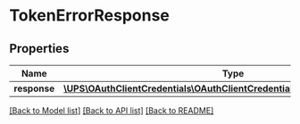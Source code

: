 # TokenErrorResponse

## Properties
Name | Type | Description | Notes
------------ | ------------- | ------------- | -------------
**response** | [**\UPS\OAuthClientCredentials\OAuthClientCredentials\ErrorResponseWrapper**](ErrorResponseWrapper.md) |  | [optional] 

[[Back to Model list]](../../README.md#documentation-for-models) [[Back to API list]](../../README.md#documentation-for-api-endpoints) [[Back to README]](../../README.md)

